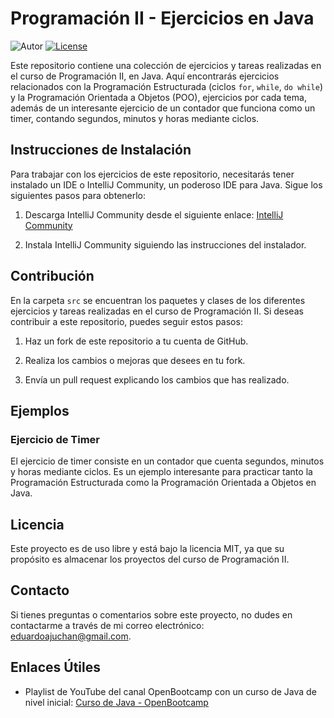 # Programación II - Ejercicios en Java

![Autor](https://img.shields.io/badge/Author-Eduardo%20Ajuchan-blue.svg)
[![License](https://img.shields.io/badge/License-MIT-green.svg)](https://opensource.org/licenses/MIT)

Este repositorio contiene una colección de ejercicios y tareas realizadas en el curso de Programación II, en Java. Aquí encontrarás ejercicios relacionados con la Programación Estructurada (ciclos `for`, `while`, `do while`) y la Programación Orientada a Objetos (POO), ejercicios por cada tema, además de un interesante ejercicio de un contador que funciona como un timer, contando segundos, minutos y horas mediante ciclos.

## Instrucciones de Instalación

Para trabajar con los ejercicios de este repositorio, necesitarás tener instalado un IDE o IntelliJ Community, un poderoso IDE para Java. Sigue los siguientes pasos para obtenerlo:

1. Descarga IntelliJ Community desde el siguiente enlace: [IntelliJ Community](https://www.jetbrains.com/idea/download/)

2. Instala IntelliJ Community siguiendo las instrucciones del instalador.

## Contribución

En la carpeta `src` se encuentran los paquetes y clases de los diferentes ejercicios y tareas realizadas en el curso de Programación II. Si deseas contribuir a este repositorio, puedes seguir estos pasos:

1. Haz un fork de este repositorio a tu cuenta de GitHub.

2. Realiza los cambios o mejoras que desees en tu fork.

3. Envía un pull request explicando los cambios que has realizado.

## Ejemplos

### Ejercicio de Timer

El ejercicio de timer consiste en un contador que cuenta segundos, minutos y horas mediante ciclos. Es un ejemplo interesante para practicar tanto la Programación Estructurada como la Programación Orientada a Objetos en Java.

## Licencia

Este proyecto es de uso libre y está bajo la licencia MIT, ya que su propósito es almacenar los proyectos del curso de Programación II.

## Contacto

Si tienes preguntas o comentarios sobre este proyecto, no dudes en contactarme a través de mi correo electrónico: eduardoajuchan@gmail.com.

## Enlaces Útiles

- Playlist de YouTube del canal OpenBootcamp con un curso de Java de nivel inicial: [Curso de Java - OpenBootcamp](https://www.youtube.com/watch?v=08f8_eHrarU&list=PLkVpKYNT_U9cD2VjlxgCsLzGCItSB9WUX&pp=iAQB)
